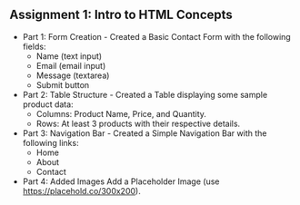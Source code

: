 ## Assignment 1: Intro to HTML Concepts
- Part 1: Form Creation - Created a Basic Contact Form with the following fields:
    - Name (text input)
    - Email (email input)
    - Message (textarea)
    - Submit button
- Part 2: Table Structure - Created a Table displaying some sample product data:
    - Columns: Product Name, Price, and Quantity.
    - Rows: At least 3 products with their respective details.
- Part 3: Navigation Bar - Created a Simple Navigation Bar with the following links:
    - Home
    - About
    - Contact
- Part 4: Added Images
Add a Placeholder Image (use https://placehold.co/300x200).
